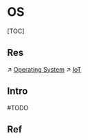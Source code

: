 # OS

[TOC]



## Res
↗ [Operating System](../🧬%20Computer%20System/Operating%20System/Operating%20System.md)
↗ [IoT](../../IoT/IoT.md)



## Intro
#TODO 



## Ref


